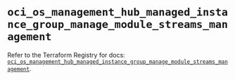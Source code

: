 # `oci_os_management_hub_managed_instance_group_manage_module_streams_management`

Refer to the Terraform Registry for docs: [`oci_os_management_hub_managed_instance_group_manage_module_streams_management`](https://registry.terraform.io/providers/oracle/oci/7.19.0/docs/resources/os_management_hub_managed_instance_group_manage_module_streams_management).
